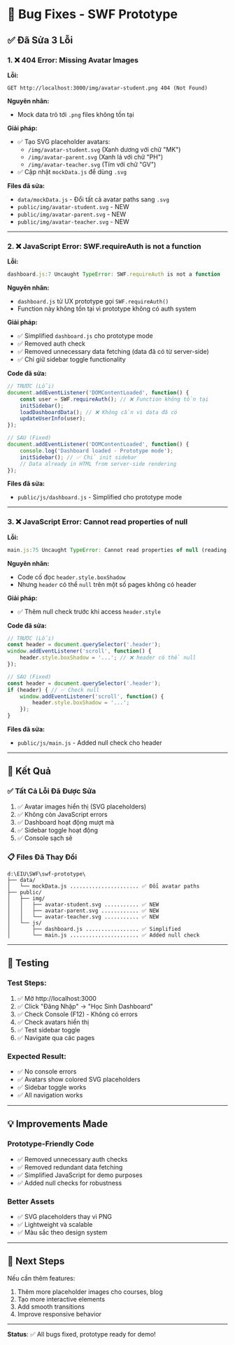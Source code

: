 # 🔧 Bug Fixes - SWF Prototype

## ✅ Đã Sửa 3 Lỗi

### 1. ❌ 404 Error: Missing Avatar Images

**Lỗi:**
```
GET http://localhost:3000/img/avatar-student.png 404 (Not Found)
```

**Nguyên nhân:**
- Mock data trỏ tới `.png` files không tồn tại

**Giải pháp:**
- ✅ Tạo SVG placeholder avatars:
  - `/img/avatar-student.svg` (Xanh dương với chữ "MK")
  - `/img/avatar-parent.svg` (Xanh lá với chữ "PH")
  - `/img/avatar-teacher.svg` (Tím với chữ "GV")
- ✅ Cập nhật `mockData.js` để dùng `.svg`

**Files đã sửa:**
- `data/mockData.js` - Đổi tất cả avatar paths sang `.svg`
- `public/img/avatar-student.svg` - NEW
- `public/img/avatar-parent.svg` - NEW
- `public/img/avatar-teacher.svg` - NEW

---

### 2. ❌ JavaScript Error: SWF.requireAuth is not a function

**Lỗi:**
```javascript
dashboard.js:7 Uncaught TypeError: SWF.requireAuth is not a function
```

**Nguyên nhân:**
- `dashboard.js` từ UX prototype gọi `SWF.requireAuth()` 
- Function này không tồn tại vì prototype không có auth system

**Giải pháp:**
- ✅ Simplified `dashboard.js` cho prototype mode
- ✅ Removed auth check
- ✅ Removed unnecessary data fetching (data đã có từ server-side)
- ✅ Chỉ giữ sidebar toggle functionality

**Code đã sửa:**
```javascript
// TRƯỚC (Lỗi)
document.addEventListener('DOMContentLoaded', function() {
    const user = SWF.requireAuth(); // ❌ Function không tồn tại
    initSidebar();
    loadDashboardData(); // ❌ Không cần vì data đã có
    updateUserInfo(user);
});

// SAU (Fixed)
document.addEventListener('DOMContentLoaded', function() {
    console.log('Dashboard loaded - Prototype mode');
    initSidebar(); // ✅ Chỉ init sidebar
    // Data already in HTML from server-side rendering
});
```

**Files đã sửa:**
- `public/js/dashboard.js` - Simplified cho prototype mode

---

### 3. ❌ JavaScript Error: Cannot read properties of null

**Lỗi:**
```javascript
main.js:75 Uncaught TypeError: Cannot read properties of null (reading 'style')
```

**Nguyên nhân:**
- Code cố đọc `header.style.boxShadow` 
- Nhưng `header` có thể `null` trên một số pages không có header

**Giải pháp:**
- ✅ Thêm null check trước khi access `header.style`

**Code đã sửa:**
```javascript
// TRƯỚC (Lỗi)
const header = document.querySelector('.header');
window.addEventListener('scroll', function() {
    header.style.boxShadow = '...'; // ❌ header có thể null
});

// SAU (Fixed)
const header = document.querySelector('.header');
if (header) { // ✅ Check null
    window.addEventListener('scroll', function() {
        header.style.boxShadow = '...';
    });
}
```

**Files đã sửa:**
- `public/js/main.js` - Added null check cho header

---

## 🎯 Kết Quả

### ✅ Tất Cả Lỗi Đã Được Sửa

1. ✅ Avatar images hiển thị (SVG placeholders)
2. ✅ Không còn JavaScript errors
3. ✅ Dashboard hoạt động mượt mà
4. ✅ Sidebar toggle hoạt động
5. ✅ Console sạch sẽ

### 📋 Files Đã Thay Đổi

```
d:\EIU\SWF\swf-prototype\
├── data/
│   └── mockData.js ...................... ✅ Đổi avatar paths
├── public/
│   ├── img/
│   │   ├── avatar-student.svg ........... ✅ NEW
│   │   ├── avatar-parent.svg ............ ✅ NEW
│   │   └── avatar-teacher.svg ........... ✅ NEW
│   └── js/
│       ├── dashboard.js ................. ✅ Simplified
│       └── main.js ...................... ✅ Added null check
```

---

## 🧪 Testing

### Test Steps:
1. ✅ Mở http://localhost:3000
2. ✅ Click "Đăng Nhập" → "Học Sinh Dashboard"
3. ✅ Check Console (F12) - Không có errors
4. ✅ Check avatars hiển thị
5. ✅ Test sidebar toggle
6. ✅ Navigate qua các pages

### Expected Result:
- ✅ No console errors
- ✅ Avatars show colored SVG placeholders
- ✅ Sidebar toggle works
- ✅ All navigation works

---

## 💡 Improvements Made

### Prototype-Friendly Code
- ✅ Removed unnecessary auth checks
- ✅ Removed redundant data fetching
- ✅ Simplified JavaScript for demo purposes
- ✅ Added null checks for robustness

### Better Assets
- ✅ SVG placeholders thay vì PNG
- ✅ Lightweight và scalable
- ✅ Màu sắc theo design system

---

## 🚀 Next Steps

Nếu cần thêm features:
1. Thêm more placeholder images cho courses, blog
2. Tạo more interactive elements
3. Add smooth transitions
4. Improve responsive behavior

---

**Status**: ✅ All bugs fixed, prototype ready for demo!
